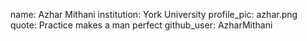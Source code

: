 name: Azhar Mithani 
institution: York University 
profile_pic: azhar.png 
quote: Practice makes a man perfect 
github_user: AzharMithani
